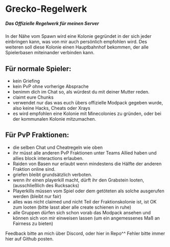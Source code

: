# Grecko-Regelwerk
##### Das Offizielle Regelwerk für meinen Server

In der Nähe vom Spawn wird eine Kolonie gegründet in der sich jeder einbringen kann, was von mir auch persönlich empfohlen wird.
Des weiteren soll diese Kolonie einen Hauptbahnhof bekommen, der alle Spielerbasen miteinander verbinden kann.
## Für normale Spieler:
- kein Griefing
- kein PvP ohne vorherige Absprache 
- benimm dich im Chat so, als würdest du mit deiner Mutter reden. 
- claimt eure Chunks
- verwendet nur das was euch übers offizielle Modpack gegeben wurde, also keine Hacks, Cheats oder Xrays
- es wird empfohlen eine Kolonie mit Minecolonies zu gründen, oder bei der kommunalen Kolonie mitzumachen.

## Für PvP Fraktionen:
- die selben Chat und Cheatregeln wie oben
- ihr müsst alle anderen PvP Fraktionen unter Teams Allied haben und allies block interactions erlauben. 
- Raiden von Basen nur erlaubt wenn mindestens die Hälfte der anderen Fraktion online sind.
- griefen bleibt grundsätzlich verboten. 
- wenn ihr einen playerkill macht, dürft ihr den Grabstein looten, (ausschließlich des Rucksacks)
- Playerkills müssen vom Spiel oder dem getöteten als solche ausgerufen werden (bleibt nur fair)
- alles was nicht claimed und nicht Teil der Fraktionskolonie ist, ist OK zum looten (bitte lasst aber alle create schienen in ruhe)
- alle Gruppen dürfen sich schon vorab das Modpack ansehen und können sich von mir einweisen lassen (um ein angemessenes Maß an Fairness zu bieten)

Feedback bitte an mich über Discord, oder hier in Repo^^
Fehler bitte immer hier auf Github posten.
